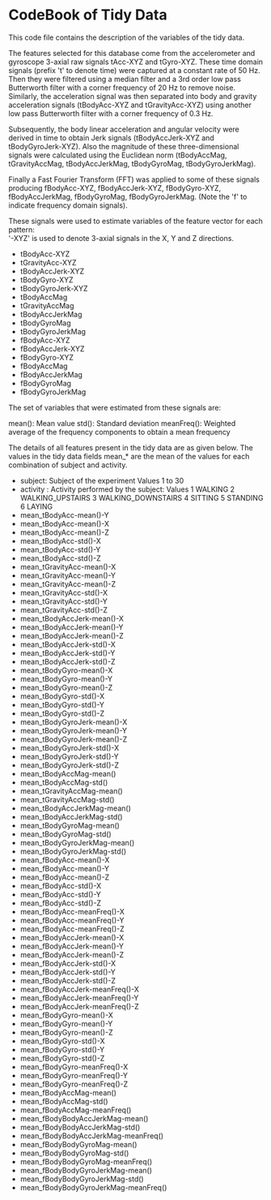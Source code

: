 CodeBook of Tidy Data
========
This code file contains the description of the variables of the tidy data. 


The features selected for this database come from the accelerometer and gyroscope 3-axial raw signals tAcc-XYZ and tGyro-XYZ. These time domain signals (prefix 't' to denote time) were captured at a constant rate of 50 Hz. Then they were filtered using a median filter and a 3rd order low pass Butterworth filter with a corner frequency of 20 Hz to remove noise. Similarly, the acceleration signal was then separated into body and gravity acceleration signals (tBodyAcc-XYZ and tGravityAcc-XYZ) using another low pass Butterworth filter with a corner frequency of 0.3 Hz. 

Subsequently, the body linear acceleration and angular velocity were derived in time to obtain Jerk signals (tBodyAccJerk-XYZ and tBodyGyroJerk-XYZ). Also the magnitude of these three-dimensional signals were calculated using the Euclidean norm (tBodyAccMag, tGravityAccMag, tBodyAccJerkMag, tBodyGyroMag, tBodyGyroJerkMag). 

Finally a Fast Fourier Transform (FFT) was applied to some of these signals producing fBodyAcc-XYZ, fBodyAccJerk-XYZ, fBodyGyro-XYZ, fBodyAccJerkMag, fBodyGyroMag, fBodyGyroJerkMag. (Note the 'f' to indicate frequency domain signals). 

These signals were used to estimate variables of the feature vector for each pattern:  
'-XYZ' is used to denote 3-axial signals in the X, Y and Z directions.

- tBodyAcc-XYZ
- tGravityAcc-XYZ
- tBodyAccJerk-XYZ
- tBodyGyro-XYZ
- tBodyGyroJerk-XYZ
- tBodyAccMag
- tGravityAccMag
- tBodyAccJerkMag
- tBodyGyroMag
- tBodyGyroJerkMag
- fBodyAcc-XYZ
- fBodyAccJerk-XYZ
- fBodyGyro-XYZ
- fBodyAccMag
- fBodyAccJerkMag
- fBodyGyroMag
- fBodyGyroJerkMag

The set of variables that were estimated from these signals are: 

mean(): Mean value
std(): Standard deviation
meanFreq(): Weighted average of the frequency components to obtain a mean frequency

The details of all features present in the tidy data are as given below. The values in the tidy data fields mean_* are the mean of the values for each combination of subject and activity.

* subject: Subject of the experiment Values 1 to 30
* activity : Activity performed by the subject: Values 
	1 WALKING
	2 WALKING_UPSTAIRS
	3 WALKING_DOWNSTAIRS
	4 SITTING
	5 STANDING
	6 LAYING
* mean_tBodyAcc-mean()-Y 
* mean_tBodyAcc-mean()-X  
* mean_tBodyAcc-mean()-Z
* mean_tBodyAcc-std()-X
* mean_tBodyAcc-std()-Y
* mean_tBodyAcc-std()-Z
* mean_tGravityAcc-mean()-X
* mean_tGravityAcc-mean()-Y
* mean_tGravityAcc-mean()-Z
* mean_tGravityAcc-std()-X
* mean_tGravityAcc-std()-Y
* mean_tGravityAcc-std()-Z
* mean_tBodyAccJerk-mean()-X
* mean_tBodyAccJerk-mean()-Y
* mean_tBodyAccJerk-mean()-Z
* mean_tBodyAccJerk-std()-X
* mean_tBodyAccJerk-std()-Y
* mean_tBodyAccJerk-std()-Z
* mean_tBodyGyro-mean()-X
* mean_tBodyGyro-mean()-Y
* mean_tBodyGyro-mean()-Z
* mean_tBodyGyro-std()-X
* mean_tBodyGyro-std()-Y
* mean_tBodyGyro-std()-Z
* mean_tBodyGyroJerk-mean()-X
* mean_tBodyGyroJerk-mean()-Y
* mean_tBodyGyroJerk-mean()-Z
* mean_tBodyGyroJerk-std()-X
* mean_tBodyGyroJerk-std()-Y
* mean_tBodyGyroJerk-std()-Z
* mean_tBodyAccMag-mean()
* mean_tBodyAccMag-std()
* mean_tGravityAccMag-mean()
* mean_tGravityAccMag-std()
* mean_tBodyAccJerkMag-mean()
* mean_tBodyAccJerkMag-std()
* mean_tBodyGyroMag-mean()
* mean_tBodyGyroMag-std()
* mean_tBodyGyroJerkMag-mean()
* mean_tBodyGyroJerkMag-std()
* mean_fBodyAcc-mean()-X
* mean_fBodyAcc-mean()-Y
* mean_fBodyAcc-mean()-Z
* mean_fBodyAcc-std()-X
* mean_fBodyAcc-std()-Y
* mean_fBodyAcc-std()-Z
* mean_fBodyAcc-meanFreq()-X
* mean_fBodyAcc-meanFreq()-Y
* mean_fBodyAcc-meanFreq()-Z
* mean_fBodyAccJerk-mean()-X
* mean_fBodyAccJerk-mean()-Y
* mean_fBodyAccJerk-mean()-Z
* mean_fBodyAccJerk-std()-X
* mean_fBodyAccJerk-std()-Y
* mean_fBodyAccJerk-std()-Z
* mean_fBodyAccJerk-meanFreq()-X
* mean_fBodyAccJerk-meanFreq()-Y
* mean_fBodyAccJerk-meanFreq()-Z
* mean_fBodyGyro-mean()-X
* mean_fBodyGyro-mean()-Y
* mean_fBodyGyro-mean()-Z
* mean_fBodyGyro-std()-X
* mean_fBodyGyro-std()-Y
* mean_fBodyGyro-std()-Z
* mean_fBodyGyro-meanFreq()-X
* mean_fBodyGyro-meanFreq()-Y
* mean_fBodyGyro-meanFreq()-Z
* mean_fBodyAccMag-mean()
* mean_fBodyAccMag-std()
* mean_fBodyAccMag-meanFreq()
* mean_fBodyBodyAccJerkMag-mean()
* mean_fBodyBodyAccJerkMag-std()
* mean_fBodyBodyAccJerkMag-meanFreq()
* mean_fBodyBodyGyroMag-mean()
* mean_fBodyBodyGyroMag-std()
* mean_fBodyBodyGyroMag-meanFreq()
* mean_fBodyBodyGyroJerkMag-mean()
* mean_fBodyBodyGyroJerkMag-std()
* mean_fBodyBodyGyroJerkMag-meanFreq()




